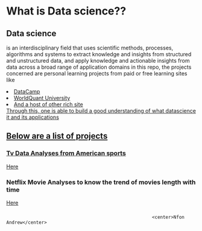 # What is Data science??
## Data science
 is an interdisciplinary field that uses scientific methods, processes, algorithms and systems to extract knowledge and insights from structured and unstructured data, and apply knowledge and actionable insights from data across a broad range of application domains
in this repo, the projects concerned are personal learning projects from paid or free learning sites like
<li><a href="datacamp.org">DataCamp</li>
<li><a href="worldquant.org">WorldQuant University</li>  
<li>And a host of other rich site</li>
Through this, one is able to build a good understanding of what datascience it and its applications

## Below are a list of projects 
### Tv Data Analyses from American sports  
<a href="https://github.com/andrew21-mch/Practicing-Data-science-wqu/tree/main/TV%20Analyses%20DataCamp">Here</a>
### Netflix Movie Analyses to know the trend of movies length with time 
<a href="https://github.com/andrew21-mch/Practicing-Data-science-wqu/tree/main/Datascience%20module">Here</a>
###
###
###

                                                          <center>Nfon Andrew</center>